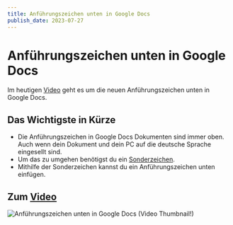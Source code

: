 ```yaml
---
title: Anführungszeichen unten in Google Docs
publish_date: 2023-07-27
---
```


# Anführungszeichen unten in Google Docs

Im heutigen [Video](https://youtu.be/q0xhN9fuOtk) geht es um die neuen Anführungszeichen unten in Google Docs. 

## Das Wichtigste in Kürze

- Die Anführungszeichen in Google Docs Dokumenten sind immer oben. Auch wenn dein Dokument und dein PC auf die deutsche Sprache eingesellt sind.
- Um das zu umgehen benötigst du ein [Sonderzeichen](https://youtu.be/df-flT2UBCg).
- Mithilfe der Sonderzeichen kannst du ein Anführungszeichen unten einfügen.


## Zum [Video](https://youtu.be/q0xhN9fuOtk)

![Anführungszeichen unten in Google Docs (Video Thumbnail!)](../thumbnails/Fertig487.jpg "Anführungszeichen unten in Google Docs (Video Thumbnail!)")